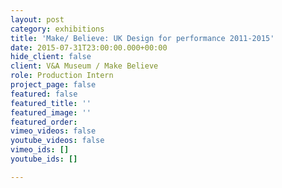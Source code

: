 ```yaml
---
layout: post
category: exhibitions
title: 'Make/ Believe: UK Design for performance 2011-2015'
date: 2015-07-31T23:00:00.000+00:00
hide_client: false
client: V&A Museum / Make Believe
role: Production Intern
project_page: false
featured: false
featured_title: ''
featured_image: ''
featured_order: 
vimeo_videos: false
youtube_videos: false
vimeo_ids: []
youtube_ids: []

---
```

